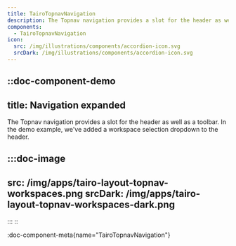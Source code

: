 ```yaml
---
title: TairoTopnavNavigation
description: The Topnav navigation provides a slot for the header as well as a toolbar.
components:
  - TairoTopnavNavigation
icon:
  src: /img/illustrations/components/accordion-icon.svg
  srcDark: /img/illustrations/components/accordion-icon.svg
---
```


::doc-component-demo
---
title: Navigation expanded
---
The Topnav navigation provides a slot for the header as well as a toolbar. In the demo example, we've added a workspace selection dropdown to the header.

:::doc-image
---
src: /img/apps/tairo-layout-topnav-workspaces.png
srcDark: /img/apps/tairo-layout-topnav-workspaces-dark.png
---
:::
::

:doc-component-meta{name="TairoTopnavNavigation"}

